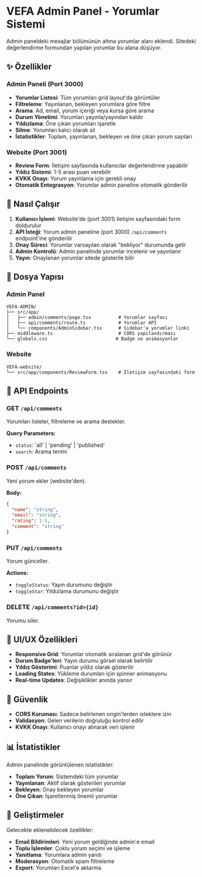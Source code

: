 # VEFA Admin Panel - Yorumlar Sistemi

Admin paneldeki mesajlar bölümünün altına yorumlar alanı eklendi. Sitedeki değerlendirme formundan yapılan yorumlar bu alana düşüyor.

## ✨ Özellikler

### Admin Paneli (Port 3000)
- **Yorumlar Listesi**: Tüm yorumları grid layout'da görüntüler
- **Filtreleme**: Yayınlanan, bekleyen yorumlara göre filtre
- **Arama**: Ad, email, yorum içeriği veya kursa göre arama
- **Durum Yönetimi**: Yorumları yayınla/yayından kaldır
- **Yıldızlama**: Öne çıkan yorumları işaretle
- **Silme**: Yorumları kalıcı olarak sil
- **İstatistikler**: Toplam, yayınlanan, bekleyen ve öne çıkan yorum sayıları

### Website (Port 3001)
- **Review Form**: İletişim sayfasında kullanıcılar değerlendirme yapabilir
- **Yıldız Sistemi**: 1-5 arası puan verebilir
- **KVKK Onayı**: Yorum yayınlama için gerekli onay
- **Otomatik Entegrasyon**: Yorumlar admin paneline otomatik gönderilir

## 🚀 Nasıl Çalışır

1. **Kullanıcı İşlemi**: Website'de (port 3001) iletişim sayfasındaki form doldurulur
2. **API İsteği**: Yorum admin paneline (port 3000) `/api/comments` endpoint'ine gönderilir
3. **Onay Süreci**: Yorumlar varsayılan olarak "bekliyor" durumunda gelir
4. **Admin Kontrolü**: Admin panelinde yorumlar incelenir ve yayınlanır
5. **Yayın**: Onaylanan yorumlar sitede gösterile bilir

## 📁 Dosya Yapısı

### Admin Panel
```
VEFA-ADMIN/
├── src/app/
│   ├── admin/comments/page.tsx          # Yorumlar sayfası
│   ├── api/comments/route.ts            # Yorumlar API
│   └── components/AdminSidebar.tsx      # Sidebar'a yorumlar linki
├── middleware.ts                        # CORS yapılandırması
└── globals.css                         # Badge ve animasyonlar
```

### Website
```
VEFA-website/
└── src/app/components/ReviewForm.tsx    # İletişim sayfasındaki form
```

## 🔧 API Endpoints

### GET `/api/comments`
Yorumları listeler, filtreleme ve arama destekler.

**Query Parameters:**
- `status`: 'all' | 'pending' | 'published'
- `search`: Arama terimi

### POST `/api/comments`
Yeni yorum ekler (website'den).

**Body:**
```json
{
  "name": "string",
  "email": "string", 
  "rating": 1-5,
  "comment": "string"
}
```

### PUT `/api/comments`
Yorum günceller.

**Actions:**
- `toggleStatus`: Yayın durumunu değiştir
- `toggleStar`: Yıldızlama durumunu değiştir

### DELETE `/api/comments?id={id}`
Yorumu siler.

## 🎨 UI/UX Özellikleri

- **Responsive Grid**: Yorumlar otomatik sıralanan grid'de görünür
- **Durum Badge'leri**: Yayın durumu görsel olarak belirtilir
- **Yıldız Gösterimi**: Puanlar yıldız olarak gösterilir
- **Loading States**: Yükleme durumları için spinner animasyonu
- **Real-time Updates**: Değişiklikler anında yansır

## 🔐 Güvenlik

- **CORS Koruması**: Sadece belirlenen origin'lerden isteklere izin
- **Validasyon**: Gelen verilerin doğruluğu kontrol edilir
- **KVKK Onayı**: Kullanıcı onayı alınarak veri işlenir

## 📊 İstatistikler

Admin panelinde görüntülenen istatistikler:
- **Toplam Yorum**: Sistemdeki tüm yorumlar
- **Yayınlanan**: Aktif olarak gösterilen yorumlar  
- **Bekleyen**: Onay bekleyen yorumlar
- **Öne Çıkan**: İşaretlenmiş önemli yorumlar

## 🚀 Geliştirmeler

Gelecekte eklenebilecek özellikler:
- **Email Bildirimleri**: Yeni yorum geldiğinde admin'e email
- **Toplu İşlemler**: Çoklu yorum seçimi ve işleme
- **Yanıtlama**: Yorumlara admin yanıtı
- **Moderasyon**: Otomatik spam filtreleme
- **Export**: Yorumları Excel'e aktarma